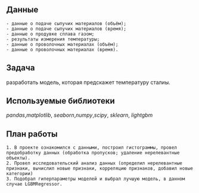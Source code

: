## Данные

    - данные о подаче сыпучих материалов (объём);
    - данные о подаче сыпучих материалов (время);
    - данные о продувке сплава газом;
    - результаты измерения температуры;
    - данные о проволочных материалах (объём);
    - данные о проволочных материалах (время).

## Задача

разработать модель, которая предскажет температуру сталиы.

## Используемые библиотеки
*pandas*,*matplotlib*, *seaborn*,*numpy*,*scipy*, *sklearn*, *lightgbm*

## План работы

    1. В проекте ознакомился с данными, построил гистограммы, провел предобработку данных (обработка пропусков; удаление нерелевантные объекты). 
    2. Провел исследовательский анализ данных (определил нерелевантные признаки, вычислил новые признаки, корреляцию признаков, добавил новые категории)
    3. Подобрал гиперпараметры моделей и выбрал лучшую модель, в данном случае LGBMRegressor.